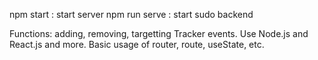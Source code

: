 npm start : start server
npm run serve : start sudo backend

Functions: adding, removing, targetting Tracker events.
Use Node.js and React.js and more. Basic usage of router, route, useState, etc.
